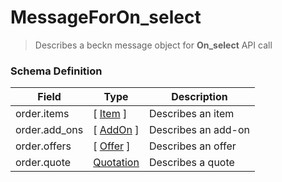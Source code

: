 MessageForOn_select
=======

>Describes a beckn message object for **On_select** API call

### Schema Definition


|**Field**|**Type**|**Description**|
|---------|--------|---------------|
|order.items|[ [Item](/Core/01_Transaction%20Layer%20Specification/Latest/Schema%20Reference/item) ]|Describes an item|
|order.add_ons|[ [AddOn](/Core/01_Transaction%20Layer%20Specification/Latest/Schema%20Reference/addon) ]|Describes an add-on|
|order.offers|[ [Offer](/Core/01_Transaction%20Layer%20Specification/Latest/Schema%20Reference/offer) ]|Describes an offer
|order.quote|[Quotation](/Core/01_Transaction%20Layer%20Specification/Latest/Schema%20Reference/quotation) |Describes a quote